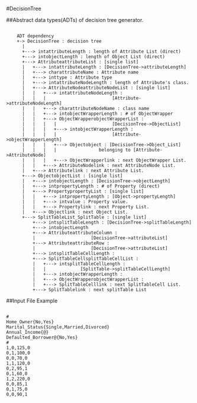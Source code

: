 #DecisionTree

##Abstract data types(ADTs) of decision tree generator.
<pre><code>
    ADT dependency
    +-> DecisionTree : decision tree
      |
      +---> intattributeLength : length of Attribute List (direct)
      +---> intobjectLength : length of Object List (direct)
      +---> AttributeattributeList : [single list]
      |   +---> intattributeLength : [DecisionTree->attributeLength]
      |   +---> charattributeName : Attribute name
      |   +---> inttype : Attribute type
      |   +---> intattributeNodeLength : length of Attribute's class.
      |   +---> AttributeNodeattributeNodeList : [single list]
      |   |   +---> intattributeNodeLength : 
      |   |   |                         [Attribute->attributeNodeLength]
      |   |   +---> charattributeNodeName : class name
      |   |   +---> intobjectWrapperLength : # of ObjectWrapper
      |   |   +---> ObjectWrapperobjectWrapperList :
      |   |   |   |                     [DecisionTree->ObjectList]
      |   |   |   +---> intobjectWrapperLength :
      |   |   |   |                     [Attribute->objectWrapperLength]
      |   |   |   +---> Objectobject : [DecisionTree->Object_List]
      |   |   |   |                belonging to [Attribute->AttributeNode]
      |   |   |   +---> ObjectWrapperlink : next ObjectWrapper List.
      |   |   +---> AttributeNodelink : next AttributeNode List.
      |   +---> Attributelink : next Attribute List.
      +---> ObjectobjectList : [single list]
      |   +---> intobjectLength : [DecisionTree->objectLength]
      |   +---> intpropertyLength : # of Property (direct)
      |   +---> PropertypropertyList : [single list]
      |   |   +---> intpropertyLength : [Object->propertyLength]
      |   |   +---> intvalue : Property value.
      |   |   +---> Propertylink : next Property List.
      |   +---> Objectlink : next Object List.
      +---> SplitTableList_SplitTable : [single list]
          +---> intsplitTableLength : [DecisionTree->splitTableLength]
          +---> intobjectLength
          +---> AttributeattributeColumn :
          |                     [DecisionTree->attributeList]
          +---> AttributeattributeRow :
          |                     [DecisionTree->attributeList]
          +---> intsplitTableCellLength :
          +---> SplitTableCellsplitTableCellList : 
          |   +---> intsplitTableCellLength :
          |   |             [SplitTable->splitTableCellLength]
          |   +---> intobjectWrapperLength :
          |   +---> ObjectWrapperobjectWrapperList :
          |   +---> SplitTableCelllink : next SplitTableCell List.
          +---> SplitTablelink : next splitTable List
</pre></code>

##Input File Example
<pre><code>
#
Home_Owner{No,Yes}
Marital_Status{Single,Married,Divorced}
Annual_Income{@}
Defaulted_Borrower@{No,Yes}
#
1,0,125,0
0,1,100,0
0,0,70,0
1,1,120,0
0,2,95,1
0,1,60,0
1,2,220,0
0,0,85,1
0,1,75,0
0,0,90,1
</pre></code>

